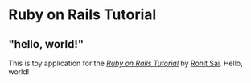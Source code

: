 # Ruby on Rails Tutorial

## "hello, world!" 

This is toy application for the
[*Ruby on Rails Tutorial*](http://www.railstutorial.org/)
by [Rohit Sai](http://rohitsai.com.np/). Hello, world!